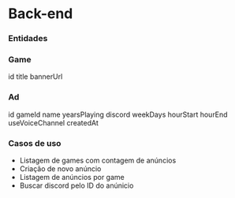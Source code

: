 # Back-end

### Entidades

### Game

id
title
bannerUrl

### Ad

id
gameId
name
yearsPlaying
discord
weekDays
hourStart
hourEnd
useVoiceChannel
createdAt


### Casos de uso

- Listagem de games com contagem de anúncios
- Criação de novo anúncio
- Listagem de anúncios por game
- Buscar discord pelo ID do anúnicio